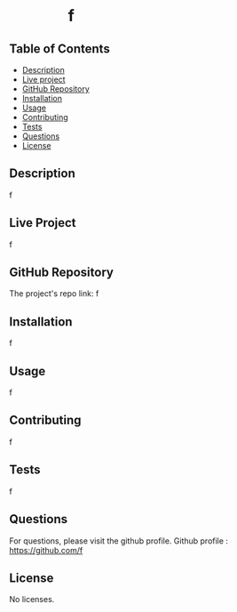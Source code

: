 
 &nbsp; &nbsp; &nbsp; &nbsp; &nbsp; &nbsp; &nbsp; 
    
    
#  &nbsp; &nbsp; &nbsp; &nbsp; &nbsp; &nbsp; &nbsp; &nbsp; f
## Table of Contents
* [Description](#Description)
* [Live project](#Live-project)
* [GitHub Repository](#GitHub-Repository)
* [Installation](#Installation)
* [Usage](#Usage)
* [Contributing](#Contributing)
* [Tests](#Tests)
* [Questions](#Questions)
* [License](#License)
## Description 
f
## Live Project
f
## GitHub Repository
The project's repo link: f
## Installation
f
## Usage
f
## Contributing
f
## Tests
f
## Questions
For questions, please visit the github profile.
Github profile : https://github.com/f

## License

No licenses.
        

